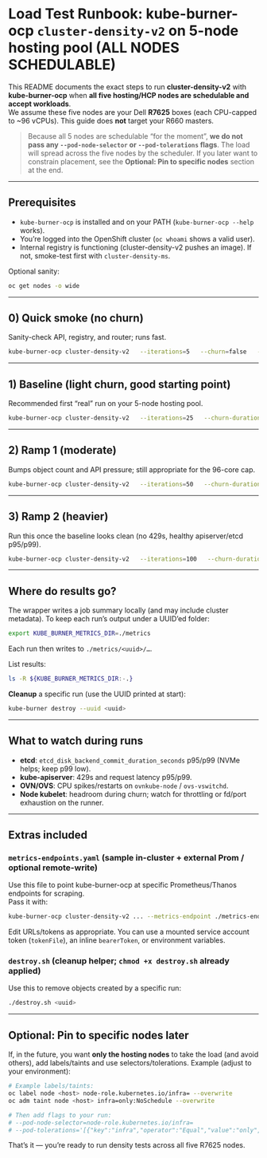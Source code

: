 # Load Test Runbook: kube-burner-ocp `cluster-density-v2` on 5-node hosting pool (ALL NODES SCHEDULABLE)

This README documents the exact steps to run **cluster-density-v2** with **kube-burner-ocp** when **all five hosting/HCP nodes are schedulable and accept workloads**.  
We assume these five nodes are your Dell **R7625** boxes (each CPU-capped to ~96 vCPUs). This guide does **not** target your R660 masters.

> Because all 5 nodes are schedulable “for the moment”, **we do not pass any `--pod-node-selector` or `--pod-tolerations` flags**. The load will spread across the five nodes by the scheduler. If you later want to constrain placement, see the **Optional: Pin to specific nodes** section at the end.

---

## Prerequisites

- `kube-burner-ocp` is installed and on your PATH (`kube-burner-ocp --help` works).
- You’re logged into the OpenShift cluster (`oc whoami` shows a valid user).
- Internal registry is functioning (cluster-density-v2 pushes an image). If not, smoke-test first with `cluster-density-ms`.

Optional sanity:
```bash
oc get nodes -o wide
```

---

## 0) Quick smoke (no churn)

Sanity-check API, registry, and router; runs fast.
```bash
kube-burner-ocp cluster-density-v2   --iterations=5   --churn=false   --qps=40 --burst=80   --timeout=1h
```

---

## 1) Baseline (light churn, good starting point)

Recommended first “real” run on your 5-node hosting pool.
```bash
kube-burner-ocp cluster-density-v2   --iterations=25   --churn-duration=10m --churn-cycles=1   --qps=50 --burst=100   --timeout=2h
```

---

## 2) Ramp 1 (moderate)

Bumps object count and API pressure; still appropriate for the 96-core cap.
```bash
kube-burner-ocp cluster-density-v2   --iterations=50   --churn-duration=15m --churn-cycles=1   --qps=60 --burst=120   --timeout=3h
```

---

## 3) Ramp 2 (heavier)

Run this once the baseline looks clean (no 429s, healthy apiserver/etcd p95/p99).
```bash
kube-burner-ocp cluster-density-v2   --iterations=100   --churn-duration=20m --churn-cycles=1   --qps=80 --burst=160   --timeout=4h
```

---

## Where do results go?

The wrapper writes a job summary locally (and may include cluster metadata). To keep each run’s output under a UUID’ed folder:
```bash
export KUBE_BURNER_METRICS_DIR=./metrics
```
Each run then writes to `./metrics/<uuid>/…`.

List results:
```bash
ls -R ${KUBE_BURNER_METRICS_DIR:-.}
```

**Cleanup** a specific run (use the UUID printed at start):
```bash
kube-burner destroy --uuid <uuid>
```

---

## What to watch during runs

- **etcd**: `etcd_disk_backend_commit_duration_seconds` p95/p99 (NVMe helps; keep p99 low).
- **kube-apiserver**: 429s and request latency p95/p99.
- **OVN/OVS**: CPU spikes/restarts on `ovnkube-node` / `ovs-vswitchd`.
- **Node kubelet**: headroom during churn; watch for throttling or fd/port exhaustion on the runner.

---

## Extras included

### `metrics-endpoints.yaml` (sample in-cluster + external Prom / optional remote-write)
Use this file to point kube-burner-ocp at specific Prometheus/Thanos endpoints for scraping.  
Pass it with:
```bash
kube-burner-ocp cluster-density-v2 ... --metrics-endpoint ./metrics-endpoints.yaml
```
Edit URLs/tokens as appropriate. You can use a mounted service account token (`tokenFile`), an inline `bearerToken`, or environment variables.

### `destroy.sh` (cleanup helper; `chmod +x destroy.sh` already applied)
Use this to remove objects created by a specific run:
```bash
./destroy.sh <uuid>
```

---

## Optional: Pin to specific nodes later

If, in the future, you want **only the hosting nodes** to take the load (and avoid others), add labels/taints and use selectors/tolerations. Example (adjust to your environment):
```bash
# Example labels/taints:
oc label node <host> node-role.kubernetes.io/infra= --overwrite
oc adm taint node <host> infra=only:NoSchedule --overwrite

# Then add flags to your run:
# --pod-node-selector=node-role.kubernetes.io/infra=
# --pod-tolerations='[{"key":"infra","operator":"Equal","value":"only","effect":"NoSchedule"}]'
```

That’s it — you’re ready to run density tests across all five R7625 nodes.
